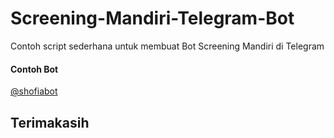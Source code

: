 # Screening-Mandiri-Telegram-Bot
Contoh script sederhana untuk membuat Bot Screening Mandiri di Telegram

#### Contoh Bot
[@shofiabot](https://t.me/shofiabot)

## Terimakasih
